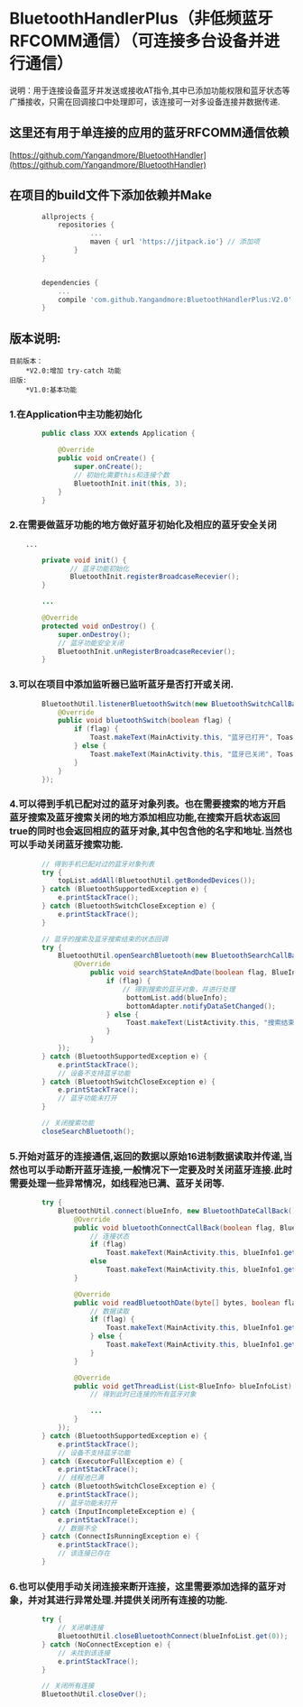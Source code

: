 BluetoothHandlerPlus（非低频蓝牙RFCOMM通信）（可连接多台设备并进行通信）
===================================
说明：用于连接设备蓝牙并发送或接收AT指令,其中已添加功能权限和蓝牙状态等广播接收，只需在回调接口中处理即可，该连接可一对多设备连接并数据传递.


这里还有用于单连接的应用的蓝牙RFCOMM通信依赖
-----------------------------------
[https://github.com/Yangandmore/BluetoothHandler](https://github.com/Yangandmore/BluetoothHandler)


在项目的build文件下添加依赖并Make
-----------------------------------
```groovy
        allprojects {
            repositories {
                    ...
                    maven { url 'https://jitpack.io'} // 添加项
                }
        }


        dependencies {
            ...
            compile 'com.github.Yangandmore:BluetoothHandlerPlus:V2.0' // 添加项
        }
```


版本说明:
-----------------------------------
    目前版本：
        *V2.0:增加 try-catch 功能
    旧版:
        *V1.0:基本功能



### 1.在Application中主功能初始化
```Java
        public class XXX extends Application {

            @Override
            public void onCreate() {
                super.onCreate();
                // 初始化需要this和连接个数
                BluetoothInit.init(this, 3);
            }
        }
```

### 2.在需要做蓝牙功能的地方做好蓝牙初始化及相应的蓝牙安全关闭

        ...
```Java
        private void init() {
               // 蓝牙功能初始化
               BluetoothInit.registerBroadcaseRecevier();
        }

        ...

        @Override
        protected void onDestroy() {
            super.onDestroy();
            // 蓝牙功能安全关闭
            BluetoothInit.unRegisterBroadcaseRecevier();
        }
```

### 3.可以在项目中添加监听器已监听蓝牙是否打开或关闭.
```Java
        BluetoothUtil.listenerBluetoothSwitch(new BluetoothSwitchCallBack() {
            @Override
            public void bluetoothSwitch(boolean flag) {
                if (flag) {
                    Toast.makeText(MainActivity.this, "蓝牙已打开", Toast.LENGTH_SHORT).show();
                } else {
                    Toast.makeText(MainActivity.this, "蓝牙已关闭", Toast.LENGTH_SHORT).show();
                }
            }
        });
```

### 4.可以得到手机已配对过的蓝牙对象列表。也在需要搜索的地方开启蓝牙搜索及蓝牙搜索关闭的地方添加相应功能,在搜索开启状态返回true的同时也会返回相应的蓝牙对象,其中包含他的名字和地址.当然也可以手动关闭蓝牙搜索功能.
```Java
        // 得到手机已配对过的蓝牙对象列表
        try {
            topList.addAll(BluetoothUtil.getBondedDevices());
        } catch (BluetoothSupportedException e) {
            e.printStackTrace();
        } catch (BluetoothSwitchCloseException e) {
            e.printStackTrace();
        }
```

```Java
        // 蓝牙的搜索及蓝牙搜索结束的状态回调
        try {
            BluetoothUtil.openSearchBluetooth(new BluetoothSearchCallBack() {
                @Override
                    public void searchStateAndDate(boolean flag, BlueInfo blueInfo) {
                        if (flag) {
                            // 得到搜索的蓝牙对象，并进行处理
                             bottomList.add(blueInfo);
                             bottomAdapter.notifyDataSetChanged();
                        } else {
                             Toast.makeText(ListActivity.this, "搜索结束", Toast.LENGTH_SHORT).show();
                        }
                    }
            });
        } catch (BluetoothSupportedException e) {
            e.printStackTrace();
            // 设备不支持蓝牙功能
        } catch (BluetoothSwitchCloseException e) {
            e.printStackTrace();
            // 蓝牙功能未打开
        }
```

```Java
        // 关闭搜索功能
        closeSearchBluetooth();
```

### 5.开始对蓝牙的连接通信,返回的数据以原始16进制数据读取并传递,当然也可以手动断开蓝牙连接,一般情况下一定要及时关闭蓝牙连接.此时需要处理一些异常情况，如线程池已满、蓝牙关闭等.
```Java
        try {
            BluetoothUtil.connect(blueInfo, new BluetoothDateCallBack() {
                @Override
                public void bluetoothConnectCallBack(boolean flag, BlueInfo blueInfo1) {
                    // 连接状态
                    if (flag)
                        Toast.makeText(MainActivity.this, blueInfo1.getAddress() + "连接成功", Toast.LENGTH_LONG).show();
                    else
                        Toast.makeText(MainActivity.this, blueInfo1.getAddress() + "连接失败", Toast.LENGTH_LONG).show();
                }

                @Override
                public void readBluetoothDate(byte[] bytes, boolean flag, BlueInfo blueInfo1) {
                    // 数据读取
                    if (flag) {
                        Toast.makeText(MainActivity.this, blueInfo1.getAddress() + "数据读取", Toast.LENGTH_LONG).show();
                    } else {
                        Toast.makeText(MainActivity.this, blueInfo1.getAddress() + "连接断开", Toast.LENGTH_LONG).show();
                    }
                }

                @Override
                public void getThreadList(List<BlueInfo> blueInfoList) {
                    // 得到此时已连接的所有蓝牙对象

                    ...
                }
            });
        } catch (BluetoothSupportedException e) {
            e.printStackTrace();
            // 设备不支持蓝牙功能
        } catch (ExecutorFullException e) {
            e.printStackTrace();
            // 线程池已满
        } catch (BluetoothSwitchCloseException e) {
            e.printStackTrace();
            // 蓝牙功能未打开
        } catch (InputIncompleteException e) {
            e.printStackTrace();
            // 数据不全
        } catch (ConnectIsRunningException e) {
            e.printStackTrace();
            // 该连接已存在
        }
```

### 6.也可以使用手动关闭连接来断开连接，这里需要添加选择的蓝牙对象，并对其进行异常处理.并提供关闭所有连接的功能.
```Java
        try {
            // 关闭单连接
            BluetoothUtil.closeBluetoothConnect(blueInfoList.get(0));
        } catch (NoConnectException e) {
            // 未找到该连接
            e.printStackTrace();
        }
```

```Java
        // 关闭所有连接
        BluetoothUtil.closeOver();
```